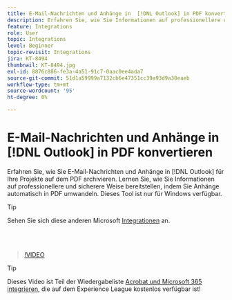 ```yaml
---
title: E-Mail-Nachrichten und Anhänge in  [!DNL Outlook] in PDF konvertieren
description: Erfahren Sie, wie Sie Informationen auf professionellere und sicherere Weise innerhalb von  [!DNL Outlook] bereitstellen können.
feature: Integrations
role: User
topic: Integrations
level: Beginner
topic-revisit: Integrations
jira: KT-8494
thumbnail: KT-8494.jpg
exl-id: 8876c886-fe3a-4a51-91c7-0aac0ee4ada7
source-git-commit: 51d1a59999a7132cb6e47351cc39a93d9a38eaeb
workflow-type: tm+mt
source-wordcount: '95'
ht-degree: 0%

---
```


# E-Mail-Nachrichten und Anhänge in [!DNL Outlook] in PDF konvertieren

Erfahren Sie, wie Sie E-Mail-Nachrichten und Anhänge in [!DNL Outlook] für Ihre Projekte auf dem PDF archivieren. Lernen Sie, wie Sie Informationen auf professionellere und sicherere Weise bereitstellen, indem Sie Anhänge automatisch in PDF umwandeln. Dieses Tool ist nur für Windows verfügbar.

>[!TIP]
>
>Sehen Sie sich diese anderen Microsoft [Integrationen](../integrate/integrate-overview.md#microsoft) an.

<br> 

>[!VIDEO](https://video.tv.adobe.com/v/336859?quality=12&learn=on&hidetitle=true)

>[!TIP]
>
>Dieses Video ist Teil der Wiedergabeliste [Acrobat und Microsoft 365 integrieren](https://experienceleague.adobe.com/en/playlists/acrobat-integrate-microsoft-365), die auf dem Experience League kostenlos verfügbar ist!
